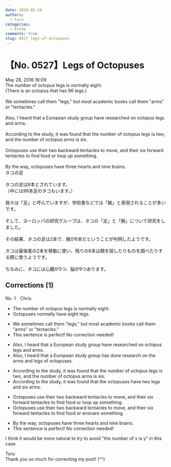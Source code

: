 ```yaml
---
date: 2016-05-28
authors:
  - toru
categories:
  - Essay
comments: true
slug: 0527_legs-of-octopuses
---
```


# 【No. 0527】Legs of Octopuses
<div class="date">May 28, 2016 16:09</div>
<div id="post"><div id="body_show_ori">
The number of octopus legs is normally eight.<br/>(There is an octopus that has 96 legs.)<br/><br/>We sometimes call them "legs," but most academic books call them "arms" or "tentacles."<br/><br/>Also, I heard that a European study group have researched on octopus legs and arms.<br/><br/>According to the study, it was found that the number of octopus legs is two, and the number of octopus arms is six.<br/><br/>Octopuses use their two backward tentacles to move, and their six forward tentacles to find food or loop up something.<br/><br/>By the way, octopuses have three hearts and nine brains.
</div></div>

<!-- more -->

<div id="post_ja"><div id="body_show_mo">
タコの足<br/><br/>タコの足は8本とされています。<br/>（中には96本足のタコもいます。）<br/><br/>我々は「足」と呼んでいますが、学術書などでは「腕」と表現されることが多いです。<br/><br/>そして、ヨーロッパの研究グループは、タコの「足」と「腕」について研究をしました。<br/><br/>その結果、タコの足は2本で、腕が6本だということが判明したようです。<br/><br/>タコは最後尾の2本を移動に使い、残りの6本は餌を探したりものを調べたりする際に使うようです。<br/><br/>ちなみに、タコには心臓が3つ、脳が9つあります。
</div></div>

## Corrections (1)
<div id="block"><div class="first_name"> No. 1　<span class="just_name">Chris</span></div><div id="block2">
<ul class="correction_field">
<li class="incorrect">The number of octopus legs is normally eight.</li>
<li class="corrected correct">
<span class="f_blue">Octopuses normally have </span>eight legs.
</li>
</ul>
<ul class="correction_field">
<li class="incorrect">We sometimes call them "legs," but most academic books call them "arms" or "tentacles."</li>
<li class="corrected perfect">This sentence is perfect! No correction needed!</li>
</ul>
<ul class="correction_field">
<li class="incorrect">Also, I heard that a European study group have researched on octopus legs and arms.</li>
<li class="corrected correct">
Also, I heard that a European study group <span class="f_blue">has done</span> research <span class="f_blue">on the arms and legs of octopuses.</span>
</li>
</ul>
<ul class="correction_field">
<li class="incorrect">According to the study, it was found that the number of octopus legs is two, and the number of octopus arms is six.</li>
<li class="corrected correct">
According to the study, it was found that the <span class="f_blue">octopuses have</span> two <span class="f_blue">legs </span>and <span class="f_blue">six arms.</span>
</li>
</ul>
<ul class="correction_field">
<li class="incorrect">Octopuses use their two backward tentacles to move, and their six forward tentacles to find food or loop up something.</li>
<li class="corrected correct">
Octopuses use their two backward tentacles to move, and their six forward tentacles to find food or <span class="f_blue">ensnare</span> something.
</li>
</ul>
<ul class="correction_field">
<li class="incorrect">By the way, octopuses have three hearts and nine brains.</li>
<li class="corrected perfect">This sentence is perfect! No correction needed!</li>
</ul>
<p class="comment_small">
 I think it would be more natural to try to avoid "the number of x is y" in this case
</p>

</div><div class="name"><span class="just_name">Toru</span><br>
Thank you so much for correcting my post! (^^)
</div>
</div>
